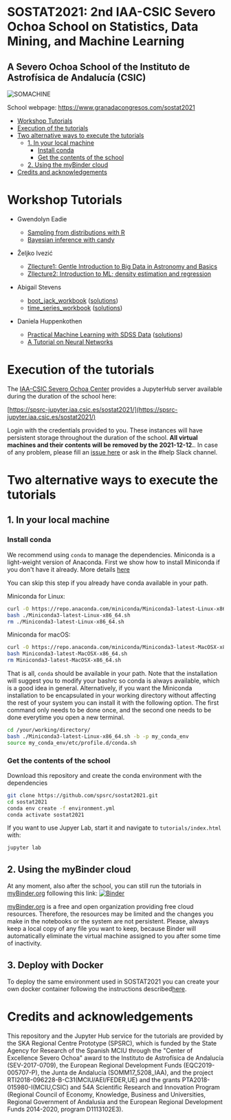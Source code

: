 
# SOSTAT2021: 2nd IAA-CSIC Severo Ochoa School on Statistics, Data Mining, and Machine Learning

## A Severo Ochoa School of the Instituto de Astrofísica de Andalucía (CSIC)

![SOMACHINE](tutorials/iaa-so-csic.png)

School webpage: https://www.granadacongresos.com/sostat2021

- [Workshop Tutorials](#workshop-tutorials)
- [Execution of the tutorials](#execution-of-the-tutorials)
- [Two alternative ways to execute the tutorials](#two-alternative-ways-to-execute-the-tutorials)
  * [1. In your local machine](#1-in-your-local-machine)
    + [Install conda](#install-conda)
    + [Get the contents of the school](#get-the-contents-of-the-school)
  * [2. Using the myBinder cloud](#2-using-the-mybinder-cloud)
- [Credits and acknowledgements](#credits-and-acknowledgements)

# Workshop Tutorials

- Gwendolyn Eadie
    - [Sampling from distributions with R](tutorials/gwen_probability/sampling_from_distributions_with_R.ipynb)
    - [Bayesian inference with candy](tutorials/gwen_probability/Bayesian_inference_with_candy.ipynb)

- Željko Ivezić
    - [ZIlecture1: Gentle Introduction to Big Data in Astronomy and Basics](tutorials/zeljko/ZIlecture1.ipynb)
    - [ZIlecture2: Introduction to ML; density estimation and regression](tutorials/zeljko/ZIlecture2.ipynb)
- Abigail Stevens
    - [boot_jack_workbook](tutorials/abigail_bootjack/boot_jack_workbook.ipynb) ([solutions](tutorials/abigail_bootjack/boot_jack_solutions.ipynb))
    - [time_series_workbook](tutorials/abigail_timeseries/time_series_workbook.ipynb) ([solutions](tutorials/abigail_timeseries/time_series_solutions.ipynb))
    
- Daniela Huppenkothen
    - [Practical Machine Learning with SDSS Data](tutorials/daniela_machine_learning/SOSTAT2021_ML_Tutorial.ipynb) ([solutions](tutorials/daniela_machine_learning/SOSTAT2021_ML_Tutorial_SOLUTIONS.ipynb))
    - [A Tutorial on Neural Networks](tutorials/daniela_neural_networks/SOSTAT2021_NN_Tutorial_SOLUTIONS.ipynb)

# Execution of the tutorials

The [IAA-CSIC Severo Ochoa Center](http://so.iaa.csic.es/) provides a JupyterHub server available during the duration of the school here:

[https://spsrc-jupyter.iaa.csic.es/sostat2021/](https://spsrc-jupyter.iaa.csic.es/sostat2021/)

Login with the credentials provided to you. These instances will have persistent storage throughout the duration of the school. **All virtual machines and their contents will be removed by the 2021-12-12.**. In case of any problem, please fill an [issue here](https://github.com/spsrc/sostat2021/issues) or ask in the #help Slack channel.


# Two alternative ways to execute the tutorials


## 1. In your local machine

### Install conda

We recommend using `conda` to manage the dependencies. Miniconda is a light-weight version of Anaconda. First we show how to install Miniconda if you don't have it already. More details [here](https://docs.conda.io/projects/conda/en/latest/user-guide/install/linux.html)

You can skip this step if you already have conda available in your path.

Miniconda for Linux:
```bash
curl -O https://repo.anaconda.com/miniconda/Miniconda3-latest-Linux-x86_64.sh
bash ./Miniconda3-latest-Linux-x86_64.sh
rm ./Miniconda3-latest-Linux-x86_64.sh
```

Miniconda for macOS:
```bash
curl -O https://repo.anaconda.com/miniconda/Miniconda3-latest-MacOSX-x86_64.sh
bash Miniconda3-latest-MacOSX-x86_64.sh
rm Miniconda3-latest-MacOSX-x86_64.sh
```

That is all, `conda` should be available in your path. Note that the installation will suggest you to modify your bashrc so conda is always available, which is a good idea in general. Alternatively, if you want the Miniconda installation to be encapsulated in your working directory without affecting the rest of your system you can install it with the following option. The first command only needs to be done once, and the second one needs to be done everytime you open a new terminal. 

```bash
cd /your/working/directory/
bash ./Miniconda3-latest-Linux-x86_64.sh -b -p my_conda_env
source my_conda_env/etc/profile.d/conda.sh
```

### Get the contents of the school

Download this repository and create the conda environment with the dependencies
```bash
git clone https://github.com/spsrc/sostat2021.git
cd sostat2021
conda env create -f environment.yml
conda activate sostat2021
```

If you want to use Jupyer Lab, start it and navigate to `tutorials/index.html` with:
```bash
jupyter lab
```

## 2. Using the myBinder cloud

At any moment, also after the school, you can still run the tutorials in [myBinder.org](https://mybinder.org) following this link: [![Binder](https://mybinder.org/badge_logo.svg)](https://mybinder.org/v2/gh/spsrc/sostat2021/HEAD?urlpath=lab/tree/tutorials/index.ipynb)

[myBinder.org](https://mybinder.org) is a free and open organization providing free cloud resources. Therefore, the resources may be limited and the changes you make in the notebooks or the system are not persistent. Please, always keep a local copy of any file you want to keep, because Binder will automatically eliminate the virtual machine assigned to you after some time of inactivity.

## 3. Deploy with Docker

To deploy the same environment used in SOSTAT2021 you can create your own docker container following the instructions described[here](./deployment/).

# Credits and acknowledgements

This repository and the Jupyter Hub service for the tutorials are provided by the SKA Regional Centre Prototype (SPSRC), which is funded by the State Agency for Research of the Spanish MCIU through the "Center of Excellence Severo Ochoa" award to the Instituto de Astrofísica de Andalucía (SEV-2017-0709), the European Regional Development Funds (EQC2019-005707-P), the Junta de Andalucía (SOMM17_5208_IAA), and the project RTI2018-096228-B-C31(MCIU/AEI/FEDER,UE) and the grants PTA2018-015980-I(MCIU,CSIC) and 54A Scientific Research and Innovation Program (Regional Council of Economy, Knowledge, Business and Universities, Regional Government of Andalusia and the European Regional Development Funds 2014-2020, program D1113102E3).
